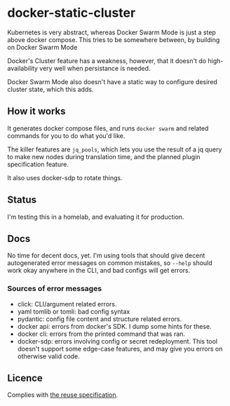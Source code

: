 <!--
SPDX-FileCopyrightText: 2025 2025
SPDX-FileContributor: Nathan Fritzler

SPDX-License-Identifier: MIT
-->

# docker-static-cluster

Kubernetes is very abstract, whereas Docker Swarm Mode is just a step above docker compose.
This tries to be somewhere between, by building on Docker Swarm Mode

Docker's Cluster feature has a weakness, however, that it doesn't do high-availability very well when persistance is needed.

Docker Swarm Mode also doesn't have a static way to configure desired cluster state, which this adds.

## How it works

It generates docker compose files, and runs `docker swarm` and related commands for you to do what you'd like.

The killer features are `jq_pools`, which lets you use the result of a jq query to make new nodes during translation time, and the planned plugin specification feature.

It also uses docker-sdp to rotate things.

## Status

I'm testing this in a homelab, and evaluating it for production.

## Docs

No time for decent docs, yet. I'm using tools that should give decent autogenerated error messages on common mistakes, so `--help` should work okay anywhere in the CLI, and bad configs will get errors.

### Sources of error messages

- click: CLI/argument related errors.
- yaml tomlib or tomli: bad config syntax
- pydantic: config file content and structure related errors.
- docker api: errors from docker's SDK. I dump some hints for these.
- docker cli: errors from the printed command that was ran.
- docker-sdp: errors involving config or secret redeployment. This tool doesn't support some edge-case features, and may give you errors on otherwise valid code.

## Licence

Complies with [the reuse specification](https://reuse.software).
